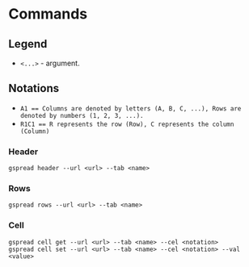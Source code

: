 # Commands

## Legend
- `<...>` - argument.

## Notations
- `A1 == Columns are denoted by letters (A, B, C, ...),
    Rows are denoted by numbers (1, 2, 3, ...).`
- `R1C1 == R represents the row (Row),
C represents the column (Column)`

### Header

```shell
gspread header --url <url> --tab <name>
```

### Rows
```shell
gspread rows --url <url> --tab <name>
```

### Cell
```shell
gspread cell get --url <url> --tab <name> --cel <notation>
gspread cell set --url <url> --tab <name> --cel <notation> --val <value>
```

